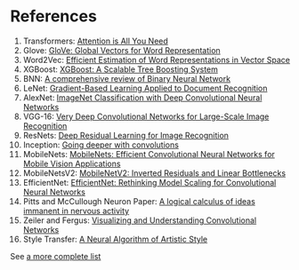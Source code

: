 # References

1. Transformers: [Attention is All You Need](https://arxiv.org/abs/1706.03762)
2. Glove: [GloVe: Global Vectors for Word Representation](https://nlp.stanford.edu/pubs/glove.pdf)
3. Word2Vec: [Efficient Estimation of Word Representations in Vector Space](https://arxiv.org/pdf/1301.3781.pdf)
4. XGBoost: [XGBoost: A Scalable Tree Boosting System](https://arxiv.org/pdf/1603.02754.pdf)
5. BNN: [A comprehensive review of Binary Neural Network](https://arxiv.org/pdf/2110.06804.pdf)
6. LeNet: [Gradient-Based Learning Applied to Document Recognition](http://vision.stanford.edu/cs598_spring07/papers/Lecun98.pdf)
7. AlexNet: [ImageNet Classification with Deep Convolutional Neural Networks](https://proceedings.neurips.cc/paper_files/paper/2012/file/c399862d3b9d6b76c8436e924a68c45b-Paper.pdf)
8. VGG-16: [Very Deep Convolutional Networks for Large-Scale Image Recognition](https://arxiv.org/pdf/1409.1556.pdf)
9. ResNets: [Deep Residual Learning for Image Recognition](https://arxiv.org/pdf/1512.03385.pdf)
10. Inception: [Going deeper with convolutions](https://arxiv.org/pdf/1409.4842.pdf)
11. MobileNets: [MobileNets: Efficient Convolutional Neural Networks for Mobile Vision Applications](https://arxiv.org/pdf/1704.04861.pdf)
12. MobileNetsV2: [MobileNetV2: Inverted Residuals and Linear Bottlenecks](https://arxiv.org/pdf/1801.04381.pdf)
13. EfficientNet: [EfficientNet: Rethinking Model Scaling for Convolutional Neural Networks](https://arxiv.org/pdf/1905.11946.pdf)
14. Pitts and McCullough Neuron Paper: [A logical calculus of ideas immanent in nervous activity](https://www.cs.cmu.edu/~./epxing/Class/10715/reading/McCulloch.and.Pitts.pdf)
15. Zeiler and Fergus: [Visualizing and Understanding Convolutional Networks](https://arxiv.org/abs/1311.2901)
16. Style Transfer: [A Neural Algorithm of Artistic Style](https://arxiv.org/abs/1508.06576)

See [a more complete list](https://github.com/daturkel/learning-papers)
